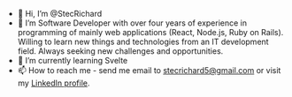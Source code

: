 - 👋 Hi, I’m @StecRichard
- 👀 I’m Software Developer with over four years of experience in programming of mainly web applications (React, Node.js, Ruby on Rails). Willing to learn new things and technologies from an IT development field. Always seeking new challenges and opportunities.
- 🌱 I’m currently learning Svelte
- 📫 How to reach me - send me email to stecrichard5@gmail.com or visit my [LinkedIn profile](https://www.linkedin.com/in/richard-stec/).

<!---
StecRichard/StecRichard is a ✨ special ✨ repository because its `README.md` (this file) appears on your GitHub profile.
You can click the Preview link to take a look at your changes.
--->
